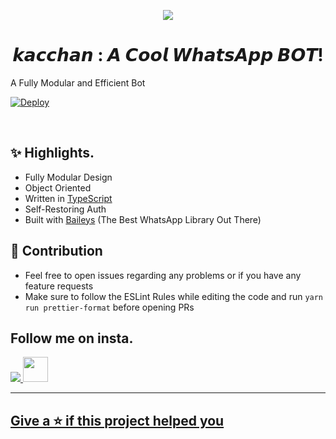 <div align="center">

  <img src="https://i.pinimg.com/originals/2d/b6/cc/2db6cca659eda94b458c1db92917d222.gif" border="0"></a>


<h1 align="center">𝙠𝙖𝙘𝙘𝙝𝙖𝙣 : 𝘼 𝘾𝙤𝙤𝙡 𝙒𝙝𝙖𝙩𝙨𝘼𝙥𝙥 𝘽𝙊𝙏! 
<br></h1>
<p align="center">


<div align="left">
  
A Fully Modular and Efficient Bot <br>
  
[![Deploy](https://www.herokucdn.com/deploy/button.png)](https://heroku.com/deploy?template=https://github.com/well300/kacchan-0.2/blob/main)



<div align="left">
<br/>

## ✨ Highlights.

-   Fully Modular Design
-   Object Oriented
-   Written in [TypeScript](https://www.typescriptlang.org/)
-   Self-Restoring Auth
-   Built with [Baileys](https://github.com/adiwajshing/baileys) (The Best
    WhatsApp Library Out There)
    
## 💪 Contribution

-   Feel free to open issues regarding any problems or if you have any feature
    requests
-   Make sure to follow the ESLint Rules while editing the code and run
    `yarn run prettier-format` before opening PRs

## Follow me on insta.
<p align="left">
  <a href="https://instagram.com/ig_well300"><img src="https://img.shields.io/badge/Instagram-E4405F?style=for-the-badge&logo=instagram&logoColor=white"/>  <img src="https://static.wikia.nocookie.net/83a7af98-2214-4524-b24d-9ca5eda7f54a" style="border-radius:5;" width="40px" alt=""><br>
    
--------

## Give a ⭐ if this project helped you
